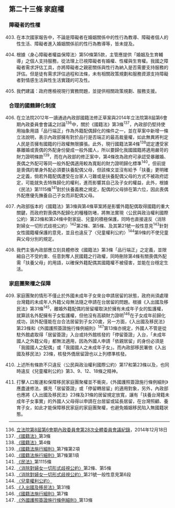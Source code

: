 ## 第二十三條 家庭權

### 障礙者的性權

<ol start="403">
  <li><p>在本次國家報告中，不論是障礙者在婚姻關係中的性行為教導、障礙者個人的性生活、障礙者進入婚姻關係前的性行為教導等，皆未提及。</p></li>

  <li><p>根據〈身心障礙者權益保障法〉第50條第5款，主管應提供「婚姻及生育輔導」之個人支持服務，從法理上已視障礙者有婚權、性權與生育權。我國之障礙者需求評估工具，亦將障礙者之親密關係與性行為納入是否需要支持服務的評估。但是徒有需求評估過程和法條，未有相關政策規劃和服務資源支持障礙者對情感生活與性生活實踐的可及性。</p></li>

  <li><p>我們建議：政府應檢視現行實務問題，並提供相關政策規劃、服務支援。</p></li>
</ol>

### 合理的國籍歸化制度

<ol start="406">
  <li><p>在立法院2012年一讀通過內政部國籍法修正草案與2014年立法院第8屆第6會期內政委員會會議之討論<sup>136</sup>中，關於《國籍法》第3條<sup>137</sup>，內政部仍堅持使用抽象用語「品行端正」作為外籍配偶歸化的條件之一，並在草案中新增一條立法說明，表示內政部擁有對於品行是否端正的最高裁量權，如此無異將判定人民是否擁有國籍的行政權無限擴張。此外，現行國籍法第4條<sup>138</sup>認定遭受家暴離婚或喪偶的外配身份變成一般外國人，所以要歸化我國國籍將適用嚴苛的財力證明條款<sup>139</sup>，而在內政部的修正案中，第4條改為政府可承認受暴離婚、喪偶之外配可等同一般外配偶適用較為寬鬆的財力證明歸化標準<sup>140</sup>，但前提是喪偶的單身外配必須要扶養配偶父母，但該條文並沒有給予「扶養」更明確之定義，倘若外籍配偶遭受在台家人刁難或是扶養配偶父母的方式不被政府認定，可能就失去特殊歸化的權利，進而影響其自己及子女的權益，此外，根據《民法》第1115條<sup>141</sup>對於扶養義務之規定，配偶的父母排在第六位，因此喪偶外配應優先撫養自己子女而非配偶父母。</p></li>

  <li><p>內政部版本的《國籍法》第3條與第4條草案將是影響外籍配偶取得國籍的重大關鍵，而政府對喪偶外配歸化的種種防堵，將無法實現〈公民與政治權利國際公約〉第23條和第24條中對家庭、兒童的積極保護，同時也直接違反〈消除對婦女一切形式歧視公約〉<sup>142</sup>第2條、第5條、及其第21號一般性意見<sup>143</sup>針對女性國籍權保護的意見，並且也違反了〈兒童權利公約〉<sup>144</sup>第9條的不使兒童與父母分別的規定。</p></li>

  <li><p>我們主張內政部應立刻具體修改《國籍法》第3條「品行端正」之定義，並限縮自己不受約束、任意剝奪人民國籍之行政權，同時刪除第4條有關喪偶外配需「扶養父母」的用語，以確保外籍配偶其國籍權不被侵害，並能在台穩定生活。</p></li>
</ol>

### 家庭團聚權之保障

<ol start="409">
  <li><p>家庭團聚的情形不僅止於外國未成年子女來台申請居留的狀態，政府尚須處理台灣籍的未成年人外籍父母無法隨之申請在台居留的問題。根據《入出國及移民法》第31條<sup>145</sup>，離婚外籍配偶的居留權取決於擁有未成年子女的監護權，就算該名外配擁有子女監護權，但他沒有高額財力證明<sup>146</sup>在子女成年前歸化成功，該外配僅能在台合法居留到子女20歲，另一方面，《入出國及移民法》第23條和《外國護照簽證施行條例細則》<sup>147</sup>第13條亦規定，外國人不管是從駐外館處取得「居留簽證」入台或持外館核發的「停留簽證」入台，「未成年國人之外籍父母」都無法適用，因為外國人申請「依親居留」的身份必須是「我國國人之配偶」或「我國國人之未成年子女」。而內政部移民署依《入出國及移民法》23條，核發外僑居留證也以上列標準核發。</p></li>

  <li><p>上述所有條款不只違反〈公民與政治權利國際公約〉第17和第23條以及，也同時違反《兒童權利公約》第3、9、12、18條之精神。</p></li>

  <li><p>打擊人口販運和保障移民家庭團聚權並不衝突，《外國護照簽證施行條例細則》應盡速修法，擴充「居留簽證」或「停留轉居留」的適用對象，另外，內政部也應將《入出國及移民法》23條及31條的居留規定放寬，讓有「扶養台灣籍未成年子女事實」的外國人父母得以申請在台居留或延長居留，在台灣照顧、養育子女，如此才能保障移民家庭的家庭團聚權，也避免婚姻移民陷入無國籍狀態。</p></li>
</ol>

-----

<ol start="136">
  <li><a href="https://lci.ly.gov.tw/LyLCEW/communique1/final/pdf/104/01/LCIDC01_1040101_00006.pdf" target="_blank">立法院第8屆第6會期內政委員會第28次全體委員會議紀錄</a>，2014年12月18日</li>
  <li><a href="http://law.moj.gov.tw/LawClass/LawAll.aspx?PCode=D0030001" target="_blank">《國籍法》</a>第3條</li>
  <li><a href="http://law.moj.gov.tw/LawClass/LawAll.aspx?PCode=D0030001" target="_blank">《國籍法》</a>第4條</li>
  <li><a href="http://law.moj.gov.tw/LawClass/LawContent.aspx?pcode=D0030022" target="_blank">《國籍法施行細則》</a>第7條第2項</li>
  <li><a href="http://law.moj.gov.tw/LawClass/LawContent.aspx?pcode=D0030022" target="_blank">《國籍法施行細則》</a>第7條第1項</li>
  <li><a href="http://law.moj.gov.tw/LawClass/LawAll.aspx?PCode=B0000001" target="_blank">《民法》</a>第1115條</li>
  <li><a href="https://www.gec.ey.gov.tw/News_Content5.aspx?n=0FA95BAEF8038564&sms=6E4F72C75BA15E25&s=83547521738295E8" target="_blank">〈消除對婦女一切形式歧視公約〉</a>第2條、第5條</li>
  <li><a href="https://www.gec.ey.gov.tw/News_Content5.aspx?n=0FA95BAEF8038564&sms=6E4F72C75BA15E25&s=83547521738295E8" target="_blank">〈消除對婦女一切形式歧視公約〉</a>第21號一般性意見第6段</li>
  <li><a href="https://www.sfaa.gov.tw/SFAA/Pages/List.aspx?nodeid=76" target="_blank">〈兒童權利公約〉</a></li>
  <li><a href="http://law.moj.gov.tw/LawClass/LawAll.aspx?PCode=D0080132" target="_blank">《入出國及移民法》</a>第31條</li>
  <li><a href="http://law.moj.gov.tw/LawClass/LawContent.aspx?pcode=D0030022" target="_blank">《國籍法施行細則》</a>第7條</li>
  <li><a href="http://law.moj.gov.tw/LawClass/LawContent.aspx?pcode=E0030003" target="_blank">《外國護照簽證施行條例細則》</a>第13條</li>
</ol>


